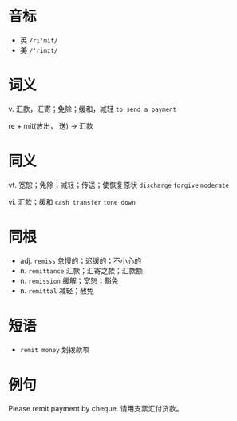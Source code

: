 # 音标

- 英 `/ri'mit/`
- 美 `/'rimɪt/`

# 词义

v. 汇款，汇寄；免除；缓和，减轻
`to send a payment`



re + mit(放出， 送) → 汇款

# 同义

vt. 宽恕；免除；减轻；传送；使恢复原状
`discharge` `forgive` `moderate`

vi. 汇款；缓和
`cash transfer` `tone down`

# 同根

- adj. `remiss` 怠慢的；迟缓的；不小心的
- n. `remittance` 汇款；汇寄之款；汇款额
- n. `remission` 缓解；宽恕；豁免
- n. `remittal` 减轻；赦免

# 短语

- `remit money` 划拨款项

# 例句

Please remit payment by cheque.
请用支票汇付货款。


